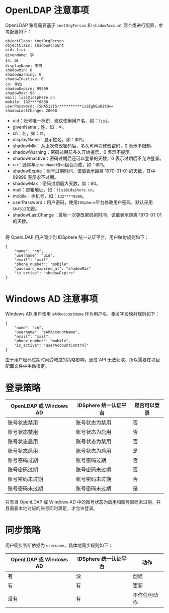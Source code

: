 # OpenLDAP 注意事项
OpenLDAP 账号需要基于 `inetOrgPerson` 和 `shadowAccount` 两个类进行配置，参考配置如下：
```shell
objectClass: inetOrgPerson
objectClass: shadowAccount
uid: lisi
givenName: 李
sn: 四
displayName: 李四
shadowMin: 0
shadowWarning: 0
shadowInactive: 0
cn: 李四
shadowExpire: 99999
shadowMax: 90
mail: lisi@idsphere.cn
mobile: 132****8888
userPassword: {SHA512}5r**********is2EgNEu61tQ==
shadowLastChange: 20068
```
* uid：账号唯一标识，建议使用用户名，如：`lisi`。
* givenName：姓，如：`李`。
* sn：名，如：`四`。
* displayName：显示姓名，如：`李四`。
* shadowMin：从上次修改密码后，多久可再次修改密码，0 表示不限制。
* shadowWarning：密码过期前多久开始提示，0 表示不提示。
* shadowInactive：密码过期后还可以登录的天数，0 表示过期后不允许登录。
* cn：通常与`givenName`和`sn`组合而成，如：`李四`。
* shadowExpire：账号过期时间，该值表示距离 1970-01-01 的天数，其中 99999 表示永不过期。
* shadowMax：密码过期最大天数，如：90。
* mail：邮箱地址，如：`lisi@idsphere.cn`。
* mobile：手机号，如：`132****8888`。
* userPassword：用户密码，使用`IDSphere`平台修改用户密码，默认采用`SHA512`加密。
* shadowLastChange：最后一次更改密码的时间，该值表示距离 1970-01-01 的天数。<br><br>

将 OpenLDAP 用户同步到 IDSphere 统一认证平台，用户映射规则如下：
```shell
{
	"name": "cn",
	"username": "uid",
	"email": "mail",
	"phone_number": "mobile"
	"password_expired_at": "shadowMax"
	"is_active": "shadowExpire"
}
```
# Windows AD 注意事项
Windows AD 用户使用 `sAMAccountName` 作为用户名，相关字段映射规则如下：
```shell
{
	"name": "cn",
	"username": "sAMAccountName",
	"email": "mail",
	"phone_number": "mobile",
	"is_active": "userAccountControl"
}
```
由于用户密码过期时间受域控的策略影响，通过 API 无法获取，所以需要在项目配置文件中手动指定。
# 登录策略
| OpenLDAP 或 Windows AD | IDSphere 统一认证平台 | 是否可以登录 |
|-----------------------|-----------------|--------|
| 账号状态禁用                | 账号状态为禁用         | 否      |
| 账号状态禁用                | 账号状态为启用         | 否      |
| 账号状态启用                | 账号状态为禁用         | 否      |
| 账号状态启用                | 账号状态为启用         | 是      |
| 账号密码过期                | 账号密码过期          | 否      |
| 账号密码过期                | 账号密码未过期         | 否      |
| 账号密码未过期               | 账号密码未过期         | 否      |
| 账号密码未过期               | 账号密码未过期         | 是      |
只有当 OpenLDAP 或 Windows AD 中的账号状态为启用和账号密码未过期，并且需要本地对应的账号同时满足，才允许登录。
# 同步策略
用户同步判断依据为 `username`，具体地同步规则如下：

| OpenLDAP 或 Windows AD | IDSphere 统一认证平台 | 动作     |
|-----------------------|-----------------|--------|
| 有                     | 没               | 创建     |
| 有                     | 有               | 更新     |
| 没有                    | 有               | 不作任何动作 |